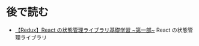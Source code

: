 # 後で読む

- [【Redux】React の状態管理ライブラリ基礎学習 ~第一部~](https://tech-blog.rakus.co.jp/entry/20221109/redux)
  React の状態管理ライブラリ
